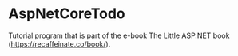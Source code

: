 # AspNetCoreTodo

Tutorial program that is part of the e-book The Little ASP.NET book (<https://recaffeinate.co/book/>).
